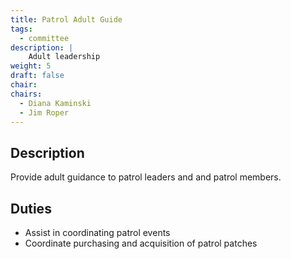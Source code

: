 ```yaml
---
title: Patrol Adult Guide
tags:
  - committee
description: |
    Adult leadership
weight: 5
draft: false
chair:
chairs:
  - Diana Kaminski
  - Jim Roper
---
```


## Description

Provide adult guidance to patrol leaders and and patrol members.

## Duties

- Assist in coordinating patrol events
- Coordinate purchasing and acquisition of patrol patches
